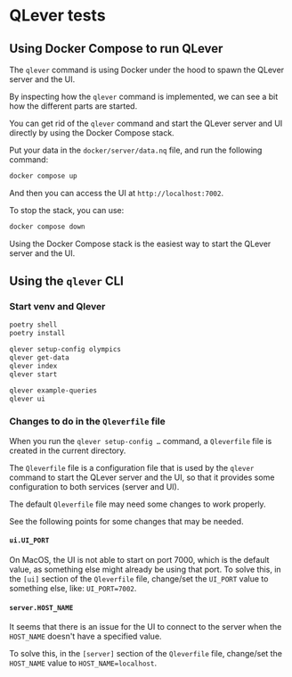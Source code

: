 # QLever tests

## Using Docker Compose to run QLever

The `qlever` command is using Docker under the hood to spawn the QLever server and the UI.

By inspecting how the `qlever` command is implemented, we can see a bit how the different parts are started.

You can get rid of the `qlever` command and start the QLever server and UI directly by using the Docker Compose stack.

Put your data in the `docker/server/data.nq` file, and run the following command:

```sh
docker compose up
```

And then you can access the UI at `http://localhost:7002`.

To stop the stack, you can use:

```sh
docker compose down
```

Using the Docker Compose stack is the easiest way to start the QLever server and the UI.

## Using the `qlever` CLI

### Start venv and Qlever

```sh
poetry shell
poetry install

qlever setup-config olympics
qlever get-data
qlever index
qlever start

qlever example-queries
qlever ui
```

### Changes to do in the `Qleverfile` file

When you run the `qlever setup-config …` command, a `Qleverfile` file is created in the current directory.

The `Qleverfile` file is a configuration file that is used by the `qlever` command to start the QLever server and the UI, so that it provides some configuration to both services (server and UI).

The default `Qleverfile` file may need some changes to work properly.

See the following points for some changes that may be needed.

#### `ui.UI_PORT`

On MacOS, the UI is not able to start on port 7000, which is the default value, as something else might already be using that port.
To solve this, in the `[ui]` section of the `Qleverfile` file, change/set the `UI_PORT` value to something else, like: `UI_PORT=7002`.

#### `server.HOST_NAME`

It seems that there is an issue for the UI to connect to the server when the `HOST_NAME` doesn't have a specified value.

To solve this, in the `[server]` section of the `Qleverfile` file, change/set the `HOST_NAME` value to `HOST_NAME=localhost`.
